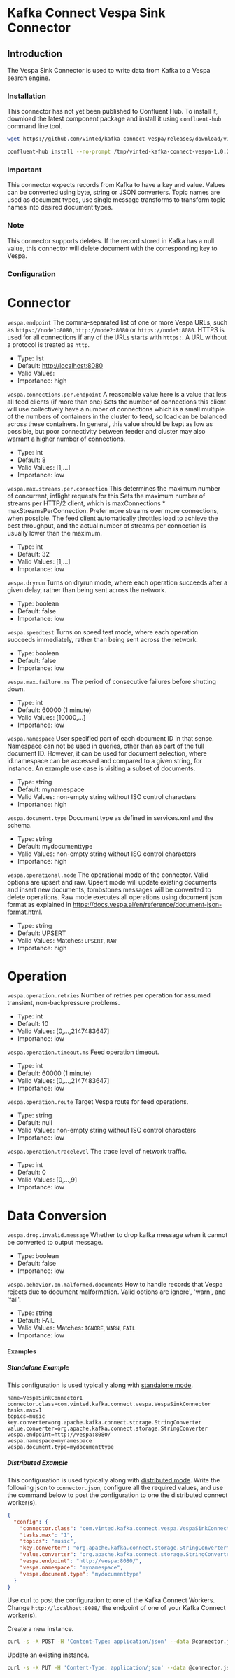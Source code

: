 # Kafka Connect Vespa Sink Connector

## Introduction

The Vespa Sink Connector is used to write data from Kafka to a Vespa search engine.

### Installation

This connector has not yet been published to Confluent Hub. To install it, download the latest component package and
install it using `confluent-hub` command line tool.

```sh
wget https://github.com/vinted/kafka-connect-vespa/releases/download/v1.0.2/vinted-kafka-connect-vespa-1.0.2-SNAPSHOT.zip -O /tmp/vinted-kafka-connect-vespa-1.0.2-SNAPSHOT.zip -q
```

```sh
confluent-hub install --no-prompt /tmp/vinted-kafka-connect-vespa-1.0.2-SNAPSHOT.zip
```

### Important

This connector expects records from Kafka to have a key and value. Values can be converted using byte, string or JSON
converters. Topic names are used as document types, use single message transforms to transform topic names into desired
document types.

### Note

This connector supports deletes. If the record stored in Kafka has a null value, this connector will delete document
with the corresponding key to Vespa.

### Configuration

# Connector

`vespa.endpoint`
The comma-separated list of one or more Vespa URLs, such as
`https://node1:8080,http://node2:8080` or `https://node3:8080`. HTTPS is
used for all connections if any of the URLs starts with `https:`. A URL
without a protocol is treated as `http`.

- Type: list
- Default: <http://localhost:8080>
- Valid Values:
- Importance: high

`vespa.connections.per.endpoint`
A reasonable value here is a value that lets all feed clients (if more
than one) Sets the number of connections this client will use
collectively have a number of connections which is a small multiple of
the numbers of containers in the cluster to feed, so load can be
balanced across these containers. In general, this value should be kept
as low as possible, but poor connectivity between feeder and cluster may
also warrant a higher number of connections.

- Type: int
- Default: 8
- Valid Values: \[1,...\]
- Importance: low

`vespa.max.streams.per.connection`
This determines the maximum number of concurrent, inflight requests for
this Sets the maximum number of streams per HTTP/2 client, which is
maxConnections \* maxStreamsPerConnection. Prefer more streams over more
connections, when possible. The feed client automatically throttles load
to achieve the best throughput, and the actual number of streams per
connection is usually lower than the maximum.

- Type: int
- Default: 32
- Valid Values: \[1,...\]
- Importance: low

`vespa.dryrun`
Turns on dryrun mode, where each operation succeeds after a given delay,
rather than being sent across the network.

- Type: boolean
- Default: false
- Importance: low

`vespa.speedtest`
Turns on speed test mode, where each operation succeeds immediately,
rather than being sent across the network.

- Type: boolean
- Default: false
- Importance: low

`vespa.max.failure.ms`
The period of consecutive failures before shutting down.

- Type: int
- Default: 60000 (1 minute)
- Valid Values: \[10000,...\]
- Importance: low

`vespa.namespace`
User specified part of each document ID in that sense. Namespace can not
be used in queries, other than as part of the full document ID. However,
it can be used for document selection, where id.namespace can be
accessed and compared to a given string, for instance. An example use
case is visiting a subset of documents.

- Type: string
- Default: mynamespace
- Valid Values: non-empty string without ISO control characters
- Importance: high

`vespa.document.type`
Document type as defined in services.xml and the schema.

- Type: string
- Default: mydocumenttype
- Valid Values: non-empty string without ISO control characters
- Importance: high

`vespa.operational.mode`
The operational mode of the connector. Valid options are upsert and raw.
Upsert mode will update existing documents and insert new documents,
tombstones messages will be converted to delete operations. Raw mode
executes all operations using document json format as explained in
<https://docs.vespa.ai/en/reference/document-json-format.html>.

- Type: string
- Default: UPSERT
- Valid Values: Matches: `UPSERT`, `RAW`
- Importance: high

# Operation

`vespa.operation.retries`
Number of retries per operation for assumed transient, non-backpressure
problems.

- Type: int
- Default: 10
- Valid Values: \[0,...,2147483647\]
- Importance: low

`vespa.operation.timeout.ms`
Feed operation timeout.

- Type: int
- Default: 60000 (1 minute)
- Valid Values: \[0,...,2147483647\]
- Importance: low

`vespa.operation.route`
Target Vespa route for feed operations.

- Type: string
- Default: null
- Valid Values: non-empty string without ISO control characters
- Importance: low

`vespa.operation.tracelevel`
The trace level of network traffic.

- Type: int
- Default: 0
- Valid Values: \[0,...,9\]
- Importance: low

# Data Conversion

`vespa.drop.invalid.message`
Whether to drop kafka message when it cannot be converted to output
message.

- Type: boolean
- Default: false
- Importance: low

`vespa.behavior.on.malformed.documents`
How to handle records that Vespa rejects due to document malformation.
Valid options are ignore', 'warn', and 'fail'.

- Type: string
- Default: FAIL
- Valid Values: Matches: `IGNORE`, `WARN`, `FAIL`
- Importance: low

#### Examples

##### Standalone Example

This configuration is used typically along
with [standalone mode](http://docs.confluent.io/current/connect/concepts.html#standalone-workers).

```properties
name=VespaSinkConnector1
connector.class=com.vinted.kafka.connect.vespa.VespaSinkConnector
tasks.max=1
topics=music
key.converter=org.apache.kafka.connect.storage.StringConverter
value.converter=org.apache.kafka.connect.storage.StringConverter
vespa.endpoint=http://vespa:8080/
vespa.namespace=mynamespace
vespa.document.type=mydocumenttype
```

##### Distributed Example

This configuration is used typically along
with [distributed mode](http://docs.confluent.io/current/connect/concepts.html#distributed-workers). Write the following
json to `connector.json`, configure all the required values, and use the command below to post the configuration to one
the distributed connect worker(s).

```json
{
  "config": {
    "connector.class": "com.vinted.kafka.connect.vespa.VespaSinkConnector",
    "tasks.max": "1",
    "topics": "music",
    "key.converter": "org.apache.kafka.connect.storage.StringConverter",
    "value.converter": "org.apache.kafka.connect.storage.StringConverter",
    "vespa.endpoint": "http://vespa:8080/",
    "vespa.namespace": "mynamespace",
    "vespa.document.type": "mydocumenttype"
  }
}
```

Use curl to post the configuration to one of the Kafka Connect Workers. Change `http://localhost:8088/` the endpoint of
one of your Kafka Connect worker(s).

Create a new instance.

```bash
curl -s -X POST -H 'Content-Type: application/json' --data @connector.json http://localhost:8088/connectors
```

Update an existing instance.

```bash
curl -s -X PUT -H 'Content-Type: application/json' --data @connector.json http://localhost:8088/connectors/TestSinkConnector1/config
```
